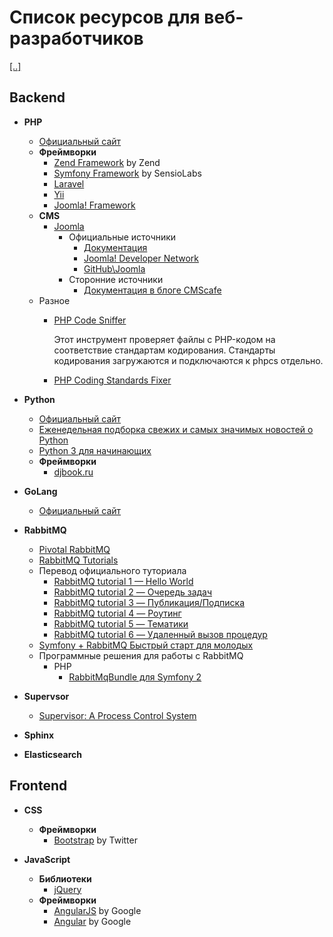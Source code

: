 # Список ресурсов для веб-разработчиков

[[..]](Programming.md)

## Backend
- __PHP__
  - [Официальный сайт](http://php.net/)
  - __Фреймворки__
    - [Zend Framework](https://framework.zend.com) by Zend
    - [Symfony Framework](http://symfony.com) by SensioLabs
    - [Laravel](https://laravel.com)
    - [Yii](https://www.yiiframework.com)
    - [Joomla! Framework](https://framework.joomla.org)
  - __CMS__
    - [Joomla](https://www.joomla.org)
        - Официальные источники
            - [Документация](https://docs.joomla.org/Main_Page/ru)
            - [Joomla! Developer Network](https://developer.joomla.org)
            - [GitHub\Joomla](https://github.com/joomla)
        - Сторонние источники
            - [Документация в блоге CMScafe](https://cmscafe.ru/docs/joomla)
  - Разное
    - [PHP Code Sniffer](https://github.com/squizlabs/PHP_CodeSniffer)
      
      Этот инструмент проверяет файлы с PHP-кодом на соответствие стандартам кодирования. 
      Стандарты кодирования загружаются и подключаются к phpcs отдельно.
      
    - [PHP Coding Standards Fixer](https://cs.symfony.com)
    
- __Python__
  - [Официальный сайт](https://www.python.org)
  - [Еженедельная подборка свежих и самых значимых новостей o Python](https://pythondigest.ru)
  - [Python 3 для начинающих](https://pythonworld.ru)
  - __Фреймворки__
    - [djbook.ru](https://djbook.ru)
  
- __GoLang__
  - [Официальный сайт](https://golang.org)
  
- __RabbitMQ__
  - [Pivotal RabbitMQ](http://www.rabbitmq.com/)
  - [RabbitMQ Tutorials](http://www.rabbitmq.com/getstarted.html)
  - Перевод официального туториала
      - [RabbitMQ tutorial 1 — Hello World](https://habr.com/post/149694/)
      - [RabbitMQ tutorial 2 — Очередь задач](https://habr.com/post/150134/)
      - [RabbitMQ tutorial 3 — Публикация/Подписка](https://habr.com/post/200870/)
      - [RabbitMQ tutorial 4 — Роутинг](https://habr.com/post/201096/)
      - [RabbitMQ tutorial 5 — Тематики](https://habr.com/post/201178/)
      - [RabbitMQ tutorial 6 — Удаленный вызов процедур](https://habr.com/post/236221/)
  - [Symfony + RabbitMQ Быстрый старт для молодых](https://habr.com/post/338950/)
  - Программные решения для работы с RabbitMQ
    - PHP
        - [RabbitMqBundle для Symfony 2](https://github.com/php-amqplib/RabbitMqBundle)

- __Supervsor__
  - [Supervisor: A Process Control System](http://supervisord.org/)

- __Sphinx__

- __Elasticsearch__

## Frontend
- __CSS__
  - __Фреймворки__
    - [Bootstrap](http://getbootstrap.com) by Twitter

- __JavaScript__
  - __Библиотеки__
    - [jQuery](http://jquery.com)
  - __Фреймворки__
    - [AngularJS](https://angularjs.org) by Google
    - [Angular](https://angular.io) by Google
